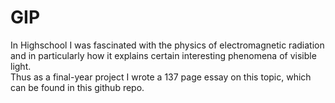 # GIP
In Highschool I was fascinated with the physics of electromagnetic radiation and in particularly how it explains certain interesting phenomena of visible light.<br>
Thus as a final-year project I wrote a 137 page essay on this topic, which can be found in this github repo.
